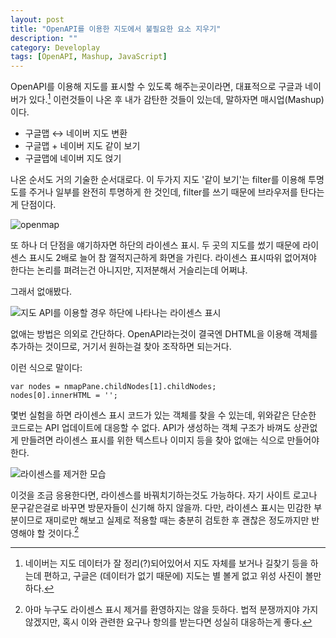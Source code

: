 ```yaml
---
layout: post
title: "OpenAPI를 이용한 지도에서 불필요한 요소 지우기"
description: ""
category: Developlay
tags: [OpenAPI, Mashup, JavaScript]
---
```


OpenAPI를 이용해 지도를 표시할 수 있도록 해주는곳이라면, 대표적으로 구글과 네이버가 있다.[^1] 이런것들이 나온 후 내가 감탄한 것들이 있는데, 말하자면 매시업(Mashup)이다.

[^1]: 네이버는 지도 데이터가 잘 정리(?)되어있어서 지도 자체를 보거나 길찾기 등을 하는데 편하고, 구글은 (데이터가 없기 때문에) 지도는 별 볼게 없고 위성 사진이 볼만하다.

- 구글맵 ↔ 네이버 지도 변환 
- 구글맵 + 네이버 지도 같이 보기
- 구글맵에 네이버 지도 얹기

나온 순서도 거의 기술한 순서대로다.
이 두가지 지도 '같이 보기'는 filter를 이용해 투명도를 주거나 일부를 완전히 투명하게 한 것인데, filter를 쓰기 때문에 브라우저를 탄다는게 단점이다.


![openmap](https://lh4.googleusercontent.com/-69BNJPEpABU/VNTpO_K_a1I/AAAAAAAAO2Y/hAKVbmzOvBU/s0/openmap.jpg "구글맵에 네이버 지도를 얹은 모습. 위성 사진과 잘 정리된 지도 데이터를 동시에 볼 수 있다.")


또 하나 더 단점을 얘기하자면 하단의 라이센스 표시. 두 곳의 지도를 썼기 때문에 라이센스 표시도 2배로 늘어 참 껄적지근하게 화면을 가린다. 라이센스 표시따위 없어져야 한다는 논리를 펴려는건 아니지만, 지저분해서 거슬리는데 어쩌냐.

그래서 없애봤다.


![지도 API를 이용할 경우 하단에 나타나는 라이센스 표시](https://lh4.googleusercontent.com/-X5aIWFzATd4/VNTpRjZqz3I/AAAAAAAAO2g/idTNaFt-vmM/s0/openmap-before-clear.jpg "두 지도의 매시업은 라이센스 표시로 인한 지저분함을 일으킨다.")


없애는 방법은 의외로 간단하다.
OpenAPI라는것이 결국엔 DHTML을 이용해 객체를 추가하는 것이므로, 거기서 원하는걸 찾아 조작하면 되는거다.

이런 식으로 말이다:

~~~
var nodes = nmapPane.childNodes[1].childNodes;
nodes[0].innerHTML = '';
~~~

몇번 실험을 하면 라이센스 표시 코드가 있는 객체를 찾을 수 있는데, 위와같은 단순한 코드로는 API 업데이트에 대응할 수 없다. API가 생성하는 객체 구조가 바껴도 상관없게 만들려면 라이센스 표시를 위한 텍스트나 이미지 등을 찾아 없애는 식으로 만들어야한다.


![라이센스를 제거한 모습](https://lh6.googleusercontent.com/-Up5rxWJqvDo/VNTpVh6SONI/AAAAAAAAO2o/5lAYN9bzDpc/s0/openmap-after-clear.jpg "라이센스 표시만 지운 모습. 동작은 당연히 잘 된다.")


이것을 조금 응용한다면, 라이센스를 바꿔치기하는것도 가능하다.
자기 사이트 로고나 문구같은걸로 바꾸면 방문자들이 신기해 하지 않을까.
다만, 라이센스 표시는 민감한 부분이므로 재미로만 해보고 실제로 적용할 때는 충분히 검토한 후 괜찮은 정도까지만 반영해야 할 것이다.[^2]

[^2]: 아마 누구도 라이센스 표시 제거를 환영하지는 않을 듯하다. 법적 분쟁까지야 가지 않겠지만, 혹시 이와 관련한 요구나 항의를 받는다면 성실히 대응하는게 좋다.